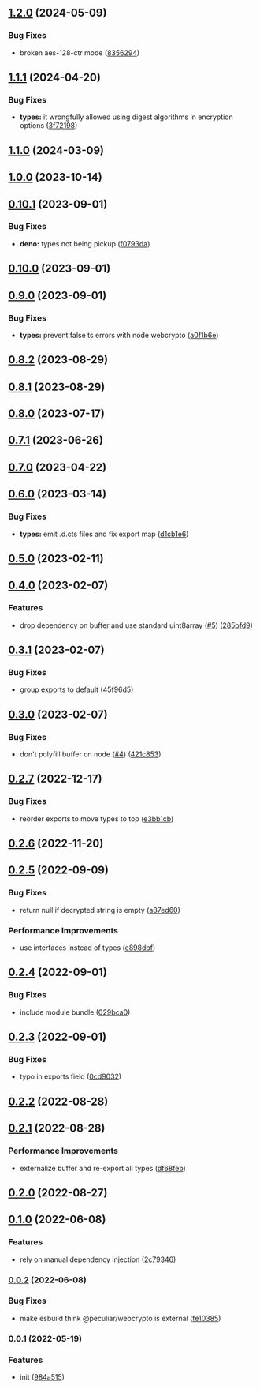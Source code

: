 

## [1.2.0](https://github.com/brc-dd/iron-webcrypto/compare/v1.1.1...v1.2.0) (2024-05-09)


### Bug Fixes

* broken aes-128-ctr mode ([8356294](https://github.com/brc-dd/iron-webcrypto/commit/83562949acf36f80266af995fe151ca23db90254))

## [1.1.1](https://github.com/brc-dd/iron-webcrypto/compare/v1.1.0...v1.1.1) (2024-04-20)


### Bug Fixes

* **types:** it wrongfully allowed using digest algorithms in encryption options ([3f72198](https://github.com/brc-dd/iron-webcrypto/commit/3f7219847e3582bb9c8f817e2af8244f96435786))

## [1.1.0](https://github.com/brc-dd/iron-webcrypto/compare/v1.0.0...v1.1.0) (2024-03-09)

## [1.0.0](https://github.com/brc-dd/iron-webcrypto/compare/v0.10.1...v1.0.0) (2023-10-14)

## [0.10.1](https://github.com/brc-dd/iron-webcrypto/compare/v0.10.0...v0.10.1) (2023-09-01)


### Bug Fixes

* **deno:** types not being pickup ([f0793da](https://github.com/brc-dd/iron-webcrypto/commit/f0793da3bf603594d1b3a98a699e4554ac8f44ca))

## [0.10.0](https://github.com/brc-dd/iron-webcrypto/compare/v0.9.0...v0.10.0) (2023-09-01)

## [0.9.0](https://github.com/brc-dd/iron-webcrypto/compare/v0.8.2...v0.9.0) (2023-09-01)


### Bug Fixes

* **types:** prevent false ts errors with node webcrypto ([a0f1b6e](https://github.com/brc-dd/iron-webcrypto/commit/a0f1b6eac53a7b591c24f4166aaf6874cbb0c203))

## [0.8.2](https://github.com/brc-dd/iron-webcrypto/compare/v0.8.1...v0.8.2) (2023-08-29)

## [0.8.1](https://github.com/brc-dd/iron-webcrypto/compare/v0.8.0...v0.8.1) (2023-08-29)

## [0.8.0](https://github.com/brc-dd/iron-webcrypto/compare/0.7.1-5-ge4563a832d3b1670a963190f77822297c703eaeb...v0.8.0) (2023-07-17)

## [0.7.1](https://github.com/brc-dd/iron-webcrypto/compare/0.7.0...0.7.1) (2023-06-26)

## [0.7.0](https://github.com/brc-dd/iron-webcrypto/compare/0.6.0...0.7.0) (2023-04-22)

## [0.6.0](https://github.com/brc-dd/iron-webcrypto/compare/0.5.0...0.6.0) (2023-03-14)


### Bug Fixes

* **types:** emit .d.cts files and fix export map ([d1cb1e6](https://github.com/brc-dd/iron-webcrypto/commit/d1cb1e64da7444d9f87d06ce3af9fd5bd8609ea0))

## [0.5.0](https://github.com/brc-dd/iron-webcrypto/compare/0.4.0...0.5.0) (2023-02-11)

## [0.4.0](https://github.com/brc-dd/iron-webcrypto/compare/0.3.1...0.4.0) (2023-02-07)


### Features

* drop dependency on buffer and use standard uint8array ([#5](https://github.com/brc-dd/iron-webcrypto/issues/5)) ([285bfd9](https://github.com/brc-dd/iron-webcrypto/commit/285bfd962553cc6996562887271ac5350a8b7028))

## [0.3.1](https://github.com/brc-dd/iron-webcrypto/compare/0.3.0...0.3.1) (2023-02-07)


### Bug Fixes

* group exports to default ([45f96d5](https://github.com/brc-dd/iron-webcrypto/commit/45f96d50901097056d1382740db424aa3d492971))

## [0.3.0](https://github.com/brc-dd/iron-webcrypto/compare/0.2.7...0.3.0) (2023-02-07)


### Bug Fixes

* don't polyfill buffer on node ([#4](https://github.com/brc-dd/iron-webcrypto/issues/4)) ([421c853](https://github.com/brc-dd/iron-webcrypto/commit/421c85378785130b93ac13848827d7e850e641fe))

## [0.2.7](https://github.com/brc-dd/iron-webcrypto/compare/0.2.6...0.2.7) (2022-12-17)


### Bug Fixes

* reorder exports to move types to top ([e3bb1cb](https://github.com/brc-dd/iron-webcrypto/commit/e3bb1cbe4dd465c4a29c335577dea06b7775210c))

## [0.2.6](https://github.com/brc-dd/iron-webcrypto/compare/0.2.5...0.2.6) (2022-11-20)

## [0.2.5](https://github.com/brc-dd/iron-webcrypto/compare/0.2.4...0.2.5) (2022-09-09)


### Bug Fixes

* return null if decrypted string is empty ([a87ed60](https://github.com/brc-dd/iron-webcrypto/commit/a87ed601aacd342d287c1ccf1b92dd1fec047d7c))


### Performance Improvements

* use interfaces instead of types ([e898dbf](https://github.com/brc-dd/iron-webcrypto/commit/e898dbf2138549f253117a0d6b500bd5b0332ea5))

## [0.2.4](https://github.com/brc-dd/iron-webcrypto/compare/0.2.3...0.2.4) (2022-09-01)


### Bug Fixes

* include module bundle ([029bca0](https://github.com/brc-dd/iron-webcrypto/commit/029bca0d91984114319ac2db7b8348adc81c3470))

## [0.2.3](https://github.com/brc-dd/iron-webcrypto/compare/0.2.2...0.2.3) (2022-09-01)


### Bug Fixes

* typo in exports field ([0cd9032](https://github.com/brc-dd/iron-webcrypto/commit/0cd9032f14327775fff2ce4e06c502f4e2b764c1))

## [0.2.2](https://github.com/brc-dd/iron-webcrypto/compare/0.2.1...0.2.2) (2022-08-28)

## [0.2.1](https://github.com/brc-dd/iron-webcrypto/compare/0.2.0...0.2.1) (2022-08-28)


### Performance Improvements

* externalize buffer and re-export all types ([df68feb](https://github.com/brc-dd/iron-webcrypto/commit/df68feb7d8bcfffe7f66769c15821ece1c2f1d47))

## [0.2.0](https://github.com/brc-dd/iron-webcrypto/compare/0.1.0...0.2.0) (2022-08-27)

## [0.1.0](https://github.com/brc-dd/iron-webcrypto/compare/0.0.2...0.1.0) (2022-06-08)

### Features

- rely on manual dependency injection
  ([2c79346](https://github.com/brc-dd/iron-webcrypto/commit/2c793463c7dffb56e4fa13ac66af063adc745771))

### [0.0.2](https://github.com/brc-dd/iron-webcrypto/compare/0.0.1...0.0.2) (2022-06-08)

### Bug Fixes

- make esbuild think @peculiar/webcrypto is external
  ([fe10385](https://github.com/brc-dd/iron-webcrypto/commit/fe1038559b078e06b9fbdf2844759a1db759e7ad))

### 0.0.1 (2022-05-19)

### Features

- init
  ([984a515](https://github.com/brc-dd/iron-webcrypto/commit/984a515371c747a9528e0df90c8058ee232fc5cc))
